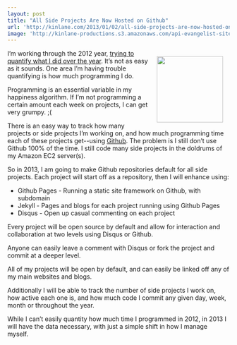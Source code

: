 ```yaml
---
layout: post
title: "All Side Projects Are Now Hosted on Github"
url: 'http://kinlane.com/2013/01/02/all-side-projects-are-now-hosted-on-github/'
image: 'http://kinlane-productions.s3.amazonaws.com/api-evangelist-site/blog/github-logo-basic.png'
---
```


<img style="padding: 15px;" src="https://s3.amazonaws.com/kinlane-productions/api-evangelist/github/github-logo.png" alt="" width="150" align="right" />

I’m working through the 2012 year, [trying to quantify what I did over the year][1]. It’s not as easy as it sounds. One area I’m having trouble quantifying is how much programming I do.

Programming is an essential variable in my happiness algorithm. If I’m not programming a certain amount each week on projects, I can get very grumpy. ;(

There is an easy way to track how many projects or side projects I’m working on, and how much programming time each of these projects get--using [Github][2]. The problem is I still don’t use Github 100% of the time. I still code many side projects in the doldrums of my Amazon EC2 server(s).

So in 2013, I am going to make Github repositories default for all side projects. Each project will start off as a repository, then I will enhance using:

  * Github Pages - Running a static site framework on Github, with subdomain
  * Jekyll - Pages and blogs for each project running using Github Pages
  * Disqus - Open up casual commenting on each project

Every project will be open source by default and allow for interaction and collaboration at two levels using Disqus or Github.

Anyone can easily leave a comment with Disqus or fork the project and commit at a deeper level.

All of my projects will be open by default, and can easily be linked off any of my main websites and blogs.

Additionally I will be able to track the number of side projects I work on, how active each one is, and how much code I commit any given day, week, month or throughout the year.

While I can’t easily quantity how much time I programmed in 2012, in 2013 I will have the data necessary, with just a simple shift in how I manage myself.

   [1]: http://personaldata.apievangelist.com/
   [2]: http://github.com (Github)
